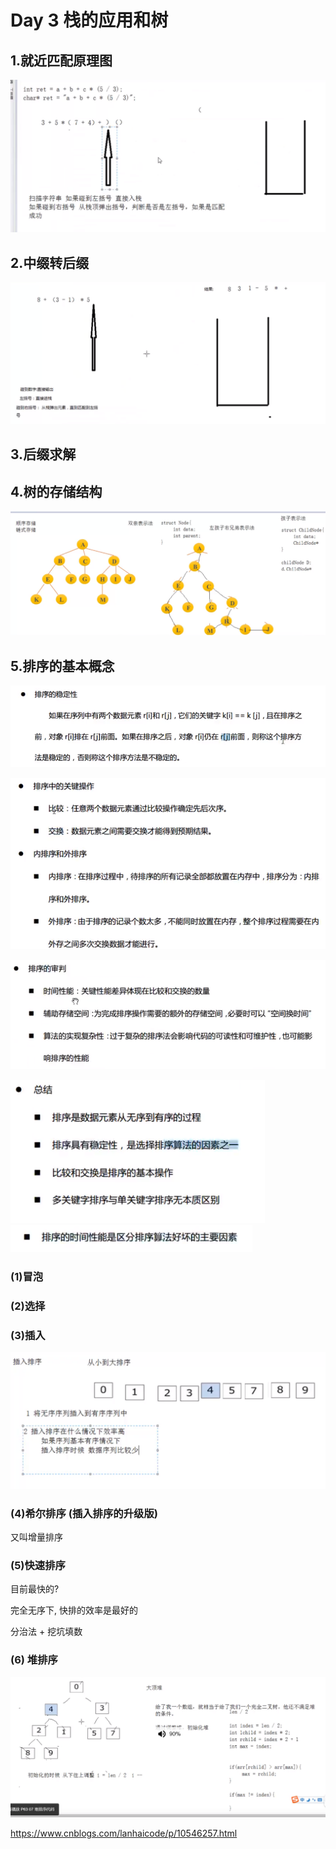 # Day 3 栈的应用和树

## 1.就近匹配原理图

![image-20210223160940298](Day3.assets/image-20210223160940298.png)



## 2.中缀转后缀

![image-20210223175944916](Day3.assets/image-20210223175944916.png)

## 3.后缀求解



## 4.树的存储结构

![image-20210224094323159](Day3.assets/image-20210224094323159.png)

## 5.排序的基本概念



![image-20210224144446904](Day3.assets/image-20210224144446904.png)

![image-20210224144529938](Day3.assets/image-20210224144529938.png)

![image-20210224144744872](Day3.assets/image-20210224144744872.png)

<img src="Day3.assets/image-20210224144857536.png" alt="image-20210224144857536" style="zoom: 67%;" />

<img src="Day3.assets/image-20210224144921464.png" alt="image-20210224144921464" style="zoom: 67%;" />



### (1)冒泡



### (2)选择



### (3)插入

![image-20210224170226774](Day3.assets/image-20210224170226774.png)

### (4)希尔排序 (插入排序的升级版)

又叫增量排序



### (5)快速排序

目前最快的?

完全无序下, 快排的效率是最好的



分治法 + 挖坑填数



### (6) 堆排序

![image-20210225102409798](Day3.assets/image-20210225102409798.png)



https://www.cnblogs.com/lanhaicode/p/10546257.html